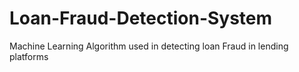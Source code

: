 # Loan-Fraud-Detection-System
Machine Learning Algorithm used in detecting loan Fraud in lending platforms 
